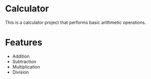 # Calculator

This is a calculator project that performs basic arithmetic operations.

# Features

- Addition
- Subtraction
- Multiplication
- Division

